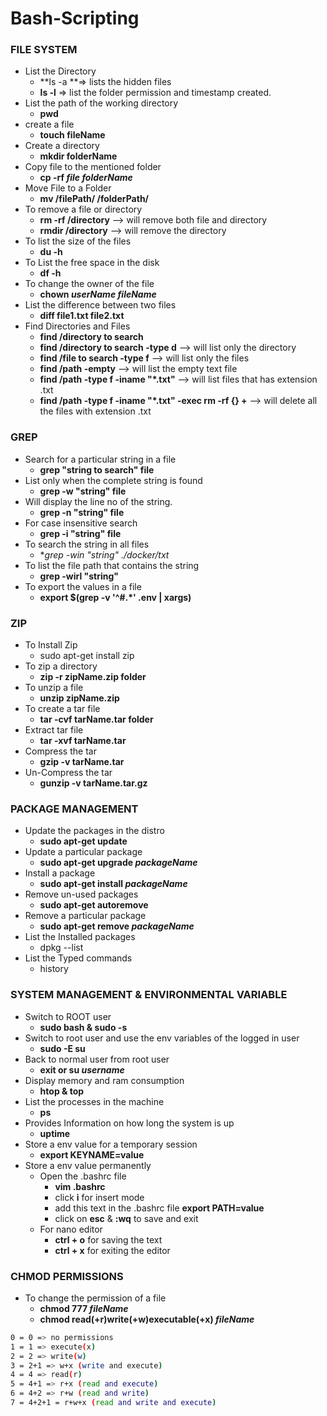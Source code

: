 # Bash-Scripting

### FILE SYSTEM

* List the Directory
  * **ls -a **⇒ lists the hidden files
  * **ls -l** ⇒ list the folder permission and timestamp created.
* List the path of the working directory
  * **pwd**
* create a file
  * **touch fileName**
* Create a directory
  * **mkdir folderName**
* Copy file to the mentioned folder
  * **cp -rf *file* *folderName***
* Move File to a Folder
  * **mv /filePath/ /folderPath/**
* To remove a file or directory 
  * **rm -rf /directory** --> will remove both file and directory
  * **rmdir /directory** --> will remove the directory 
* To list the size of the files 
  * **du -h**
* To List the free space in the disk
  * **df -h**
* To change the owner of the file 
  * **chown *userName* *fileName***
* List the difference between two files 
  * **diff file1.txt file2.txt**
* Find Directories and Files
  * **find /directory to search**
  * **find /directory to search -type d** --> will list only the directory 
  * **find /file to search -type f** --> will list only the files
  * **find /path -empty** --> will list the empty text file 
  *  **find /path -type f -iname "*.txt"** --> will list files that has extension .txt
  *  **find /path -type f -iname "*.txt" -exec rm -rf {} +** --> will delete all the files with extension .txt

### GREP 
* Search for a particular string in a file
  * **grep "string to search" file**
* List only when the complete string is found
  * **grep -w "string" file** 
* Will display the line no of the string. 
  * **grep -n "string" file**
* For case insensitive search
  * **grep -i "string" file** 
* To search the string in all files
  * **grep -win "string" ./docker/*txt**
* To list the file path that contains the string 
  * **grep -wirl "string"** 
* To export the values in a file 
  * **export $(grep -v '^#.*' .env | xargs)**

### ZIP
* To Install Zip
  * sudo apt-get install zip
* To zip a directory
  * **zip -r zipName.zip folder**
* To unzip a file 
  * **unzip zipName.zip**
* To create a tar file 
  * **tar -cvf tarName.tar folder**
* Extract tar file
  * **tar -xvf tarName.tar**
* Compress the tar
  * **gzip -v tarName.tar**
* Un-Compress the tar
  * **gunzip -v tarName.tar.gz**  

### PACKAGE MANAGEMENT
* Update the packages in the distro 
  * **sudo apt-get update**
* Update a particular package 
  * **sudo apt-get upgrade *packageName***
* Install a package 
  * **sudo apt-get install *packageName*** 
* Remove un-used packages
  * **sudo apt-get autoremove**
* Remove a particular package 
  * **sudo apt-get remove *packageName***
* List the Installed packages
  * dpkg --list 
* List the Typed commands
  * history 

### SYSTEM MANAGEMENT & ENVIRONMENTAL VARIABLE
* Switch to ROOT user
  * **sudo bash & sudo -s**
* Switch to root user and use the env variables of the logged in user 
  * **sudo -E su**
* Back to normal user from root user 
  * **exit or su *username***
* Display memory and ram consumption 
  * **htop & top**
* List the processes in the machine 
  * **ps**
* Provides Information on how long the system is up 
  * **uptime**
* Store a env value for a temporary session 
  * **export KEYNAME=value**
* Store a env value permanently
  * Open the .bashrc file
    * **vim .bashrc**
    * click **i** for insert mode 
    * add this text in the .bashrc file **export PATH=value**
    * click on **esc** & **:wq** to save and exit 
  * For nano editor 
    * **ctrl + o** for saving the text
    * **ctrl + x** for exiting the editor  

### CHMOD PERMISSIONS 
* To change the permission of a file 
  * **chmod 777 *fileName***
  * **chmod read(+r)write(+w)executable(+x) *fileName***
```sh
0 = 0 => no permissions
1 = 1 => execute(x)
2 = 2 => write(w)
3 = 2+1 => w+x (write and execute)
4 = 4 => read(r)
5 = 4+1 => r+x (read and execute)
6 = 4+2 => r+w (read and write)
7 = 4+2+1 = r+w+x (read and write and execute)
```

